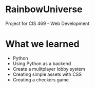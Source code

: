 # RainbowUniverse
Project for CIS 469 - Web Development

# What we learned
* Python
* Using Python as a backend
* Create a mulitplayer lobby system
* Creating simple assets with CSS
* Creating a checkers game
